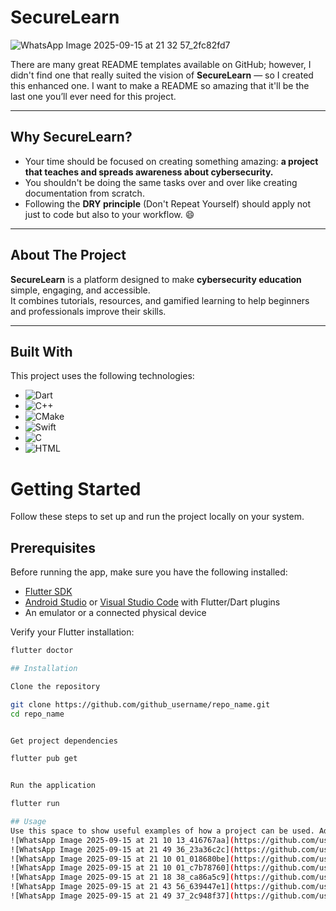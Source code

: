 # SecureLearn
![WhatsApp Image 2025-09-15 at 21 32 57_2fc82fd7](https://github.com/user-attachments/assets/fb0b81b3-4d93-4c44-b4fa-f6cfe4b48ca0)

There are many great README templates available on GitHub; however, I didn't find one that really suited the vision of **SecureLearn** — so I created this enhanced one. I want to make a README so amazing that it'll be the last one you’ll ever need for this project.  

---

## Why SecureLearn?  

- Your time should be focused on creating something amazing: **a project that teaches and spreads awareness about cybersecurity.**  
- You shouldn't be doing the same tasks over and over like creating documentation from scratch.  
- Following the **DRY principle** (Don't Repeat Yourself) should apply not just to code but also to your workflow. 😄  

---

##  About The Project  

**SecureLearn** is a platform designed to make **cybersecurity education** simple, engaging, and accessible.  
It combines tutorials, resources, and gamified learning to help beginners and professionals improve their skills.  

---
##  Built With  

This project uses the following technologies:  

- ![Dart](https://img.shields.io/badge/Dart-0175C2?style=for-the-badge&logo=dart&logoColor=white)  
- ![C++](https://img.shields.io/badge/C++-00599C?style=for-the-badge&logo=c%2B%2B&logoColor=white)  
- ![CMake](https://img.shields.io/badge/CMake-064F8C?style=for-the-badge&logo=cmake&logoColor=white)  
- ![Swift](https://img.shields.io/badge/Swift-FA7343?style=for-the-badge&logo=swift&logoColor=white)  
- ![C](https://img.shields.io/badge/C-A8B9CC?style=for-the-badge&logo=c&logoColor=white)  
- ![HTML](https://img.shields.io/badge/HTML5-E34F26?style=for-the-badge&logo=html5&logoColor=white)
  
#  Getting Started

Follow these steps to set up and run the project locally on your system.

##  Prerequisites

Before running the app, make sure you have the following installed:

- [Flutter SDK](https://docs.flutter.dev/get-started/install)
- [Android Studio](https://developer.android.com/studio) or [Visual Studio Code](https://code.visualstudio.com/) with Flutter/Dart plugins
- An emulator or a connected physical device

Verify your Flutter installation:

```bash
flutter doctor

## Installation

Clone the repository

git clone https://github.com/github_username/repo_name.git
cd repo_name


Get project dependencies

flutter pub get


Run the application

flutter run

## Usage
Use this space to show useful examples of how a project can be used. Additional screenshots, code examples and demos work well in this space. 
![WhatsApp Image 2025-09-15 at 21 10 13_416767aa](https://github.com/user-attachments/assets/5f01cf1f-9214-4bdd-80f6-e1fa0c8463f9)
![WhatsApp Image 2025-09-15 at 21 49 36_23a36c2c](https://github.com/user-attachments/assets/669aad2b-5a6a-4623-bd15-2246ea5dee81)
![WhatsApp Image 2025-09-15 at 21 10 01_018680be](https://github.com/user-attachments/assets/23bd8996-9d57-48ef-9ac9-401939b24bed)
![WhatsApp Image 2025-09-15 at 21 10 01_c7b78760](https://github.com/user-attachments/assets/8dbe3879-3f62-4396-a0df-bf11a34a6dde)
![WhatsApp Image 2025-09-15 at 21 18 38_ca86a5c9](https://github.com/user-attachments/assets/d0f22141-c0d8-404b-97fb-a64013737f38)
![WhatsApp Image 2025-09-15 at 21 43 56_639447e1](https://github.com/user-attachments/assets/c94152af-08a8-4691-9114-9be60f7eaf6d)
![WhatsApp Image 2025-09-15 at 21 49 37_2c948f37](https://github.com/user-attachments/assets/4cf8edb7-9445-4d50-b2fe-6f02b16119ca)


